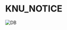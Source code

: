 # KNU_NOTICE

![DB](https://user-images.githubusercontent.com/26738250/152682763-1dfbc02e-196d-406b-955f-e01bf3301d1d.png)
